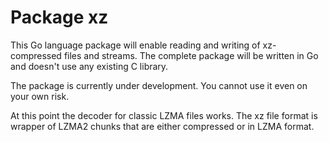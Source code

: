 # Package xz

This Go language package will enable reading and writing of
xz-compressed files and streams. The complete package will be written in
Go and doesn't use any existing C library.

The package is currently under development. You cannot use it even on
your own risk.

At this point the decoder for classic LZMA files works. The xz file
format is wrapper of LZMA2 chunks that are either compressed or in LZMA
format.

